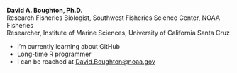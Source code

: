 **David A. Boughton, Ph.D.**    
Research Fisheries Biologist, Southwest Fisheries Science Center, NOAA Fisheries  
Researcher, Institute of Marine Sciences, University of California Santa Cruz

- I’m currently learning about GitHub
- Long-time R programmer
- I can be reached at David.Boughton@noaa.gov

<!---
daboughton/daboughton is a ✨ special ✨ repository because its `README.md` (this file) appears on your GitHub profile.
You can click the Preview link to take a look at your changes.
--->
